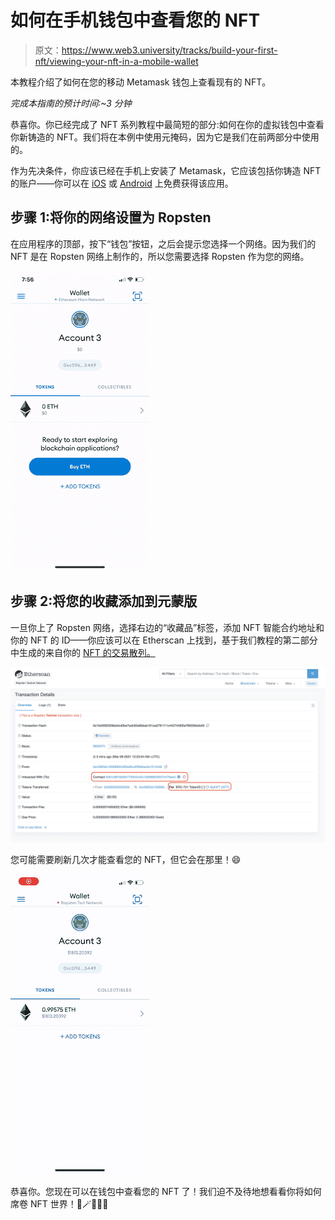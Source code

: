 # 如何在手机钱包中查看您的 NFT

> 原文：<https://www.web3.university/tracks/build-your-first-nft/viewing-your-nft-in-a-mobile-wallet>

本教程介绍了如何在您的移动 Metamask 钱包上查看现有的 NFT。

*完成本指南的预计时间:~3 分钟*

恭喜你。你已经完成了 NFT 系列教程中最简短的部分:如何在你的虚拟钱包中查看你新铸造的 NFT。我们将在本例中使用元掩码，因为它是我们在前两部分中使用的。

作为先决条件，你应该已经在手机上安装了 Metamask，它应该包括你铸造 NFT 的账户——你可以在 [iOS](https://apps.apple.com/us/app/metamask-blockchain-wallet/id1438144202) 或 [Android](https://play.google.com/store/apps/details?id=io.metamask&hl=en_US&gl=US) 上免费获得该应用。

## 步骤 1:将你的网络设置为 Ropsten

在应用程序的顶部，按下“钱包”按钮，之后会提示您选择一个网络。因为我们的 NFT 是在 Ropsten 网络上制作的，所以您需要选择 Ropsten 作为您的网络。

![](img/556b27fa6b49f3d528a18b9062d65f93.png)

## 步骤 2:将您的收藏添加到元蒙版

一旦你上了 Ropsten 网络，选择右边的“收藏品”标签，添加 NFT 智能合约地址和你的 NFT 的 ID——你应该可以在 Etherscan 上找到，基于我们教程的第二部分中生成的来自你的 [NFT 的交易散列。](https://docs.alchemyapi.io/alchemy/tutorials/how-to-write-and-deploy-a-nft-smart-contract/how-to-mint-a-nft)

![](img/33ec45cb2ca9ac13fe1d6a06c0ca5dfa.png)

您可能需要刷新几次才能查看您的 NFT，但它会在那里！😄

![](img/28e0507870fdf3bd8c1d745593dc8a4f.png)

恭喜你。您现在可以在钱包中查看您的 NFT 了！我们迫不及待地想看看你将如何席卷 NFT 世界！🎨🪄🧙🤑🎊